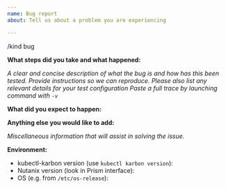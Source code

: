 ```yaml
---
name: Bug report
about: Tell us about a problem you are experiencing

---
```


/kind bug

**What steps did you take and what happened:**

_A clear and concise description of what the bug is and how has this been tested. Provide instructions so we can reproduce. Please also list any relevant details for your test configuration_
_Paste a full trace by launching command with `-v`_

**What did you expect to happen:**


**Anything else you would like to add:**

_Miscellaneous information that will assist in solving the issue._


**Environment:**

- kubectl-karbon version (use `kubectl karbon version`): 
- Nutanix version (look in Prism interface): 
- OS (e.g. from `/etc/os-release`): 